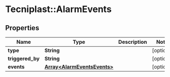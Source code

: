 # Tecniplast::AlarmEvents

## Properties
Name | Type | Description | Notes
------------ | ------------- | ------------- | -------------
**type** | **String** |  | [optional] 
**triggered_by** | **String** |  | [optional] 
**events** | [**Array&lt;AlarmEventsEvents&gt;**](AlarmEventsEvents.md) |  | [optional] 


